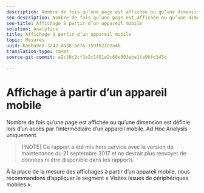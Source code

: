 ```yaml
---
description: Nombre de fois qu’une page est affichée ou qu’une dimension est définie lors d’un accès par l’intermédiaire d’un appareil mobile. Ad Hoc Analysis uniquement.
seo-description: Nombre de fois qu’une page est affichée ou qu’une dimension est définie lors d’un accès par l’intermédiaire d’un appareil mobile. Ad Hoc Analysis uniquement.
seo-title: Affichage à partir d’un appareil mobile
solution: Analytics
title: Affichage à partir d’un appareil mobile
topic: Mesures
uuid: ba6ba9e8-3242-4a38-ae7b-359f821e2a46
translation-type: tm+mt
source-git-commit: a2c38c2cf3a2c1451e2c60e003ebe1fa9bfd145d

---
```



# Affichage à partir d’un appareil mobile

Nombre de fois qu’une page est affichée ou qu’une dimension est définie lors d’un accès par l’intermédiaire d’un appareil mobile. Ad Hoc Analysis uniquement.

> [!NOTE] Ce rapport a été mis hors service avec la version de maintenance du 21 septembre 2017 et ne devrait plus renvoyer de données ni être disponible dans les rapports.

À la place de la mesure des affichages à partir d’un appareil mobile, nous recommandons d’appliquer le segment « Visites issues de périphériques mobiles ».
